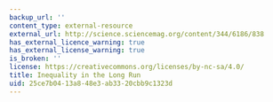 ```yaml
---
backup_url: ''
content_type: external-resource
external_url: http://science.sciencemag.org/content/344/6186/838
has_external_licence_warning: true
has_external_license_warning: true
is_broken: ''
license: https://creativecommons.org/licenses/by-nc-sa/4.0/
title: Inequality in the Long Run
uid: 25ce7b04-13a8-48e3-ab33-20cbb9c1323d
---
```

